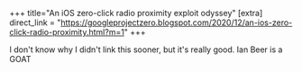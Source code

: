 +++
title="An iOS zero-click radio proximity exploit odyssey"
[extra]
direct_link = "https://googleprojectzero.blogspot.com/2020/12/an-ios-zero-click-radio-proximity.html?m=1"
+++

I don't know why I didn't link this sooner, but it's really good. Ian Beer is a GOAT
